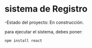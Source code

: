 <h1> sistema de Registro </h1>

-Estado del proyecto: En construcción.

para ejecutar el sistema, debes poner:

```npm install react``` 
